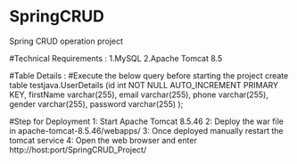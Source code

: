 # SpringCRUD
Spring CRUD operation project 

#Technical Requirements :
1.MySQL
2.Apache Tomcat 8.5

#Table Details :
#Execute the below query before starting the project
create table testjava.UserDetails (id int NOT NULL AUTO_INCREMENT PRIMARY KEY,
    firstName varchar(255),
    email varchar(255),
    phone varchar(255),
    gender varchar(255),
    password varchar(255)
);

#Step for Deployment
1: Start Apache Tomcat 8.5.46
2: Deploy the war file in apache-tomcat-8.5.46/webapps/
3: Once deployed manually restart the tomcat service
4: Open the web browser and enter http://host:port/SpringCRUD_Project/
